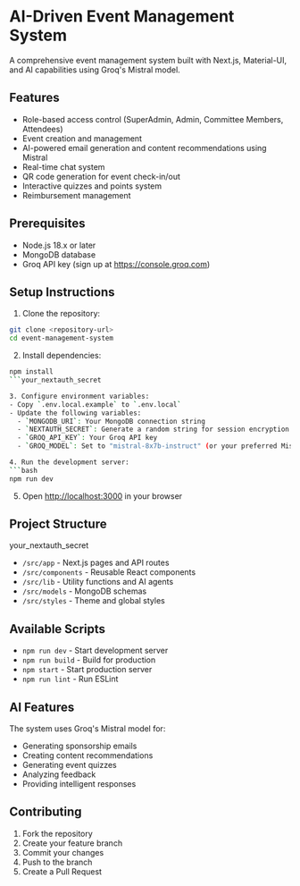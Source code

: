 # AI-Driven Event Management System

A comprehensive event management system built with Next.js, Material-UI, and AI capabilities using Groq's Mistral model.

## Features

- Role-based access control (SuperAdmin, Admin, Committee Members, Attendees)
- Event creation and management
- AI-powered email generation and content recommendations using Mistral
- Real-time chat system
- QR code generation for event check-in/out
- Interactive quizzes and points system
- Reimbursement management

## Prerequisites

- Node.js 18.x or later
- MongoDB database
- Groq API key (sign up at https://console.groq.com)

## Setup Instructions

1. Clone the repository:
```bash
git clone <repository-url>
cd event-management-system
```

2. Install dependencies:
```bash
npm install
```your_nextauth_secret

3. Configure environment variables:
- Copy `.env.local.example` to `.env.local`
- Update the following variables:
  - `MONGODB_URI`: Your MongoDB connection string
  - `NEXTAUTH_SECRET`: Generate a random string for session encryption
  - `GROQ_API_KEY`: Your Groq API key
  - `GROQ_MODEL`: Set to "mistral-8x7b-instruct" (or your preferred Mistral model)

4. Run the development server:
```bash
npm run dev
```

5. Open [http://localhost:3000](http://localhost:3000) in your browser

## Project Structure
your_nextauth_secret
- `/src/app` - Next.js pages and API routes
- `/src/components` - Reusable React components
- `/src/lib` - Utility functions and AI agents
- `/src/models` - MongoDB schemas
- `/src/styles` - Theme and global styles

## Available Scripts

- `npm run dev` - Start development server
- `npm run build` - Build for production
- `npm start` - Start production server
- `npm run lint` - Run ESLint

## AI Features

The system uses Groq's Mistral model for:
- Generating sponsorship emails
- Creating content recommendations
- Generating event quizzes
- Analyzing feedback
- Providing intelligent responses

## Contributing

1. Fork the repository
2. Create your feature branch
3. Commit your changes
4. Push to the branch
5. Create a Pull Request 